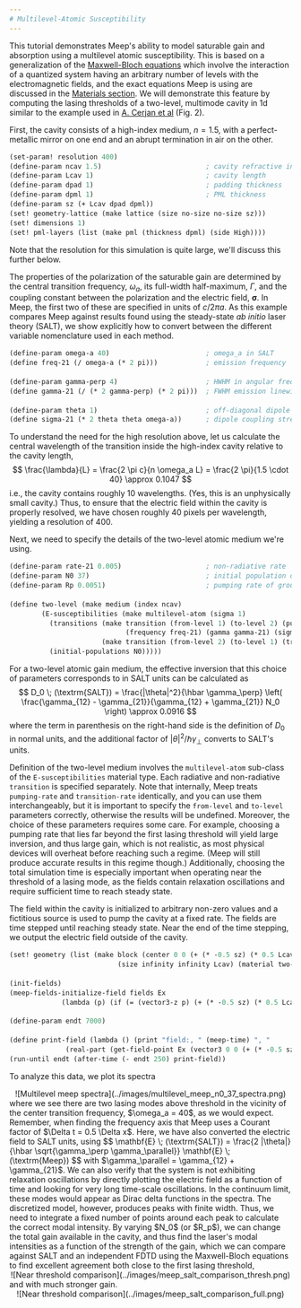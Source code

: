 ```yaml
---
# Multilevel-Atomic Susceptibility
---
```


This tutorial demonstrates Meep's ability to model saturable gain and absorption using a multilevel atomic susceptibility. This is based on a generalization of the [Maxwell-Bloch equations](https://en.wikipedia.org/wiki/Maxwell-Bloch_equations) which involve the interaction of a quantized system having an arbitrary number of levels with the electromagnetic fields, and the exact equations Meep is using are discussed in the [Materials section](../Materials.md#saturable-gain-and-absorption). We will demonstrate this feature by computing the lasing thresholds of a two-level, multimode cavity in 1d similar to the example used in [A. Cerjan et al](https://www.osapublishing.org/oe/abstract.cfm?uri=oe-20-1-474) (Fig. 2).


First, the cavity consists of a high-index medium, $n = 1.5$, with a perfect-metallic mirror on one end and an abrupt termination in air on the other.
```scm
(set-param! resolution 400)
(define-param ncav 1.5)                          ; cavity refractive index
(define-param Lcav 1)                            ; cavity length
(define-param dpad 1)                            ; padding thickness
(define-param dpml 1)                            ; PML thickness
(define-param sz (+ Lcav dpad dpml))
(set! geometry-lattice (make lattice (size no-size no-size sz)))
(set! dimensions 1)
(set! pml-layers (list (make pml (thickness dpml) (side High))))
```
Note that the resolution for this simulation is quite large, we'll discuss this further below.

The properties of the polarization of the saturable gain are determined by the central transition frequency, $\omega_a$, its full-width half-maximum, $\Gamma$, and the coupling constant between the polarization and the electric field, $\boldsymbol{\sigma}$. In Meep, the first two of these are specified in units of $c/2\pi a$. As this example compares Meep against results found using the steady-state *ab initio* laser theory (SALT), we show explicitly how to convert between the different variable nomenclature used in each method.
```scm
(define-param omega-a 40)                        ; omega_a in SALT
(define freq-21 (/ omega-a (* 2 pi)))            ; emission frequency  (units of 2\pi a/c)

(define-param gamma-perp 4)                      ; HWHM in angular frequency, SALT
(define gamma-21 (/ (* 2 gamma-perp) (* 2 pi)))  ; FWHM emission linewidth (units of 2\pi a/c)

(define-param theta 1)                           ; off-diagonal dipole matrix element
(define sigma-21 (* 2 theta theta omega-a))      ; dipole coupling strength (hbar = 1)
```
To understand the need for the high resolution above, let us calculate the central wavelength of the transition inside the high-index cavity relative to the cavity length,
$$ \frac{\lambda}{L} = \frac{2 \pi c}{n \omega_a L} = \frac{2 \pi}{1.5 \cdot 40} \approx 0.1047 $$
i.e., the cavity contains roughly $10$ wavelengths. (Yes, this is an unphysically small cavity.) Thus, to ensure that the electric field within the cavity is properly resolved, we have chosen roughly $40$ pixels per wavelength, yielding a resolution of 400.

Next, we need to specify the details of the two-level atomic medium we're using.
```scm
(define-param rate-21 0.005)                     ; non-radiative rate  (units of c/a)
(define-param N0 37)                             ; initial population density of ground state
(define-param Rp 0.0051)                         ; pumping rate of ground to excited state

(define two-level (make medium (index ncav)
        (E-susceptibilities (make multilevel-atom (sigma 1)
          (transitions (make transition (from-level 1) (to-level 2) (pumping-rate Rp)
                             (frequency freq-21) (gamma gamma-21) (sigma sigma-21))
                       (make transition (from-level 2) (to-level 1) (transition-rate rate-21)))
          (initial-populations N0)))))
```
For a two-level atomic gain medium, the effective inversion that this choice of parameters corresponds to in SALT units can be calculated as
$$ D_0 \; (\textrm{SALT}) = \frac{|\theta|^2}{\hbar \gamma_\perp} \left( \frac{\gamma_{12} - \gamma_{21}}{\gamma_{12} + \gamma_{21}} N_0 \right) \approx 0.0916 $$
where the term in parenthesis on the right-hand side is the definition of $D_0$ in normal units, and the additional factor of $|\theta|^2 / \hbar \gamma_\perp$ converts to SALT's units.

Definition of the two-level medium involves the `multilevel-atom` sub-class of the `E-susceptibilities` material type. Each radiative and non-radiative `transition` is specified separately. Note that internally, Meep treats `pumping-rate` and `transition-rate` identically, and you can use them interchangeably, but it is important to specify the `from-level` and `to-level` parameters correctly, otherwise the results will be undefined. Moreover, the choice of these parameters requires some care. For example, choosing a pumping rate that lies far beyond the first lasing threshold will yield large inversion, and thus large gain, which is not realistic, as most physical devices will overheat before reaching such a regime. (Meep will still produce accurate results in this regime though.) Additionally, choosing the total simulation time is especially important when operating near the threshold of a lasing mode, as the fields contain relaxation oscillations and require sufficient time to reach steady state. 

The field within the cavity is initialized to arbitrary non-zero values and a fictitious source is used to pump the cavity at a fixed rate. The fields are time stepped until reaching steady state. Near the end of the time stepping, we output the electric field outside of the cavity.

```scm
(set! geometry (list (make block (center 0 0 (+ (* -0.5 sz) (* 0.5 Lcav)))
                           (size infinity infinity Lcav) (material two-level))))
			   
(init-fields)
(meep-fields-initialize-field fields Ex
             (lambda (p) (if (= (vector3-z p) (+ (* -0.5 sz) (* 0.5 Lcav))) 1 0)))

(define-param endt 7000)

(define print-field (lambda () (print "field:, " (meep-time) ", "
              (real-part (get-field-point Ex (vector3 0 0 (+ (* -0.5 sz) Lcav (* 0.5 dpad))))) "\n")))
(run-until endt (after-time (- endt 250) print-field))
```

To analyze this data, we plot its spectra
<center>
![Multilevel meep spectra](../images/multilevel_meep_n0_37_spectra.png)
</center>
where we see there are two lasing modes above threshold in the vicinity of the center transition frequency, $\omega_a = 40$, as we would expect. Remember, when finding the frequency axis that Meep uses a Courant factor of $\Delta t = 0.5 \Delta x$. Here, we have also converted the electric field to SALT units, using 
$$ \mathbf{E} \; (\textrm{SALT}) = \frac{2 |\theta|}{\hbar \sqrt{\gamma_\perp \gamma_\parallel}} \mathbf{E} \; (\textrm{Meep}) $$
with $\gamma_\parallel = \gamma_{12} + \gamma_{21}$. We can also verify that the system is not exhibiting relaxation oscillations by directly plotting the electric field as a function of time and looking for very long time-scale oscillations. In the continuum limit, these modes would appear as Dirac delta functions in the spectra. The discretized model, however, produces peaks with finite width. Thus, we need to integrate a fixed number of points around each peak to calculate the correct modal intensity. By varying $N_0$ (or $R_p$), we can change the total gain available in the cavity, and thus find the laser's modal intensities as a function of the strength of the gain, which we can compare against SALT and an independent FDTD using the Maxwell-Bloch equations to find excellent agreement both close to the first lasing threshold, 
<center>
![Near threshold comparison](../images/meep_salt_comparison_thresh.png)
</center>
and with much stronger gain.
<center>
![Near threshold comparison](../images/meep_salt_comparison_full.png)
</center>